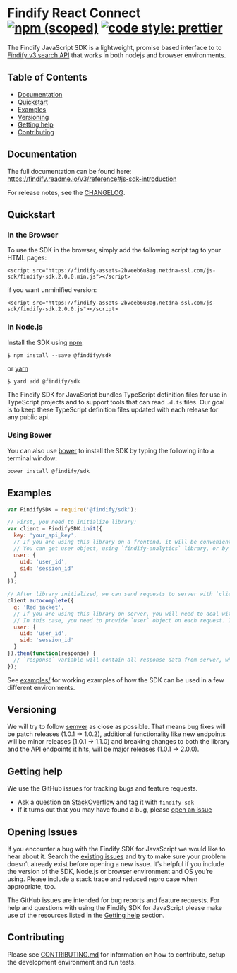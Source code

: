 # Findify React Connect [![npm (scoped)](https://img.shields.io/npm/v/@findify/react-connect.svg)](https://www.npmjs.com/package/@findify/react-connect) [![code style: prettier](https://img.shields.io/badge/code_style-prettier-ff69b4.svg)](https://github.com/prettier/prettier)

The Findify JavaScript SDK is a lightweight, promise based interface to
to [Findify v3 search API](https://findify.readme.io/v3/reference#search-api) that works
in both nodejs and browser environments.

## Table of Contents

- [Documentation](#documentation)
- [Quickstart](#quickstart)
- [Examples](#examples)
- [Versioning](#versioning)
- [Getting help](#getting-help)
- [Contributing](#contributing)

## Documentation

The full documentation can be found here:
<https://findify.readme.io/v3/reference#js-sdk-introduction>

For release notes, see the [CHANGELOG](./CHANGELOG.md).

## Quickstart

### In the Browser

To use the SDK in the browser, simply add the following script tag to your
HTML pages:

```
<script src="https://findify-assets-2bveeb6u8ag.netdna-ssl.com/js-sdk/findify-sdk.2.0.0.min.js"></script>
```

if you want unminified version:

```
<script src="https://findify-assets-2bveeb6u8ag.netdna-ssl.com/js-sdk/findify-sdk.2.0.0.js"></script>
```

### In Node.js

Install the SDK using [npm](http://npmjs.org):

```console
$ npm install --save @findify/sdk
```

or [yarn](https://yarnpkg.com/lang/en/)

```console
$ yard add @findify/sdk
```

The Findify SDK for JavaScript bundles TypeScript definition files for use in TypeScript projects and to support tools that can read `.d.ts` files.
Our goal is to keep these TypeScript definition files updated with each release for any public api.

### Using Bower

You can also use [bower](http://bower.io) to install the SDK by typing the
following into a terminal window:

```sh
bower install @findify/sdk
```

## Examples

```javascript
var FindifySDK = require('@findify/sdk');

// First, you need to initialize library:
var client = FindifySDK.init({
  key: 'your_api_key',
  // If you are using this library on a frontend, it will be convenient for you to provide user once on initialization.
  // You can get user object, using `findify-analytics` library, or by manually getting data from cookies:
  user: {
    uid: 'user_id',
    sid: 'session_id'
  }
});

// After library initialized, we can send requests to server with `client` instance. Let's perform autocomplete request:
client.autocomplete({
  q: 'Red jacket',
  // If you are using this library on server, you will need to deal with multiple users objects.
  // In this case, you need to provide `user` object on each request. If you provided `user` on init, it will be overrided:
  user: {
    uid: 'user_id',
    sid: 'session_id'
  }
}).then(function(response) {
  // `response` variable will contain all response data from server, which could be later provided to the view layer.
});
```

See [examples/](./examples/) for working examples of how the SDK can be used
in a few different environments.

## Versioning

We will try to follow [semver](http://semver.org/) as close as possible.
That means bug fixes will be patch releases (1.0.1 -> 1.0.2), additional
functionality like new endpoints will be minor releases (1.0.1 -> 1.1.0)
and breaking changes to both the library and the API endpoints it hits,
will be major releases (1.0.1 -> 2.0.0).

## Getting help

We use the GitHub issues for tracking bugs and feature requests.

 * Ask a question on [StackOverflow](https://stackoverflow.com/) and tag it with `findify-sdk`
 * If it turns out that you may have found a bug, please [open an issue](https://github.com/findify/findify-js/issues/new)

## Opening Issues

If you encounter a bug with the Findify SDK for JavaScript we would like to hear
about it. Search the [existing issues](https://github.com/findify/findify-js/issues)
and try to make sure your problem doesn’t already exist before opening a new
issue. It’s helpful if you include the version of the SDK, Node.js or browser
environment and OS you’re using. Please include a stack trace and reduced repro
case when appropriate, too.

The GitHub issues are intended for bug reports and feature requests. For help
and questions with using the Findify SDK for JavaScript please make use of the
resources listed in the [Getting help](https://github.com/findify/findify-js/tree/master/packages/sdk#getting-help)
section.

## Contributing

Please see [CONTRIBUTING.md](./CONTRIBUTING.md) for information on how to
contribute, setup the development environment and run tests.
